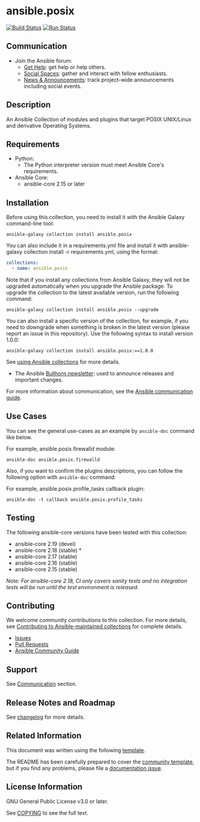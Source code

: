 # ansible.posix
<!-- Add CI and code coverage badges here. Samples included below. -->
[![Build Status](
https://dev.azure.com/ansible/ansible.posix/_apis/build/status/CI?branchName=main)](https://dev.azure.com/ansible/ansible.posix/_build?definitionId=26)
[![Run Status](https://api.shippable.com/projects/5e669aaf8b17a60007e4d18d/badge?branch=main)]() <!--[![Codecov](https://img.shields.io/codecov/c/github/ansible-collections/ansible.posix)](https://codecov.io/gh/ansible-collections/ansible.posix)-->

## Communication

* Join the Ansible forum:
  * [Get Help](https://forum.ansible.com/c/help/6): get help or help others.
  * [Social Spaces](https://forum.ansible.com/c/chat/4): gather and interact with fellow enthusiasts.
  * [News & Announcements](https://forum.ansible.com/c/news/5): track project-wide announcements including social events.

## Description

<!-- Describe the collection and why a user would want to use it. What does the collection do? -->
An Ansible Collection of modules and plugins that target POSIX UNIX/Linux and derivative Operating Systems.

## Requirements

* Python:
  * The Python interpreter version must meet Ansible Core's requirements.
* Ansible Core:
  - ansible-core 2.15 or later

## Installation

Before using this collection, you need to install it with the Ansible Galaxy command-line tool:

```shell
ansible-galaxy collection install ansible.posix
```

You can also include it in a requirements.yml file and install it with ansible-galaxy collection install -r requirements.yml, using the format:


```yaml
collections:
  - name: ansible.posix
```

Note that if you install any collections from Ansible Galaxy, they will not be upgraded automatically when you upgrade the Ansible package.
To upgrade the collection to the latest available version, run the following command:

```shell
ansible-galaxy collection install ansible.posix --upgrade
```

You can also install a specific version of the collection, for example, if you need to downgrade when something is broken in the latest version (please report an issue in this repository). Use the following syntax to install version 1.0.0:

```shell
ansible-galaxy collection install ansible.posix:==1.0.0
```

See [using Ansible collections](https://docs.ansible.com/ansible/devel/user_guide/collections_using.html) for more details.

* The Ansible [Bullhorn newsletter](https://docs.ansible.com/ansible/devel/community/communication.html#the-bullhorn): used to announce releases and important changes.

For more information about communication, see the [Ansible communication guide](https://docs.ansible.com/ansible/devel/community/communication.html).

## Use Cases

You can see the general use-cases as an example by `ansible-doc` command like below.

For example, ansible.posix.firewalld module:
```shell
ansible-doc ansible.posix.firewalld
```

Also, if you want to confirm the plugins descriptions, you can follow the following option with `ansible-doc` command:

For example, ansible.posix.profile_tasks callback plugin:
```shell
ansible-doc -t callback ansible.posix.profile_tasks
```

## Testing

The following ansible-core versions have been tested with this collection:

- ansible-core 2.19 (devel)
- ansible-core 2.18 (stable) *
- ansible-core 2.17 (stable)
- ansible-core 2.16 (stable)
- ansible-core 2.15 (stable)

*Note: For ansible-core 2.18, CI only covers sanity tests and no integration tests will be run until the test environment is released.*

## Contributing

We welcome community contributions to this collection. For more details, see [Contributing to Ansible-maintained collections](https://docs.ansible.com/ansible/devel/community/contributing_maintained_collections.html#contributing-maintained-collections) for complete details.

* [Issues](https://github.com/ansible-collections/ansible.posix/issues)
* [Pull Requests](https://github.com/ansible-collections/ansible.posix/pulls)
* [Ansible Community Guide](https://docs.ansible.com/ansible/latest/community/index.html)


## Support

See [Communication](#Communication) section.

## Release Notes and Roadmap

See [changelog](https://github.com/ansible-collections/ansible.posix/blob/main/CHANGELOG.rst) for more details.

## Related Information

This document was written using the following [template](https://access.redhat.com/articles/7068606).

The README has been carefully prepared to cover the [community template](https://github.com/ansible-collections/collection_template/blob/main/README.md), but if you find any problems, please file a [documentation issue](https://github.com/ansible-collections/ansible.posix/issues/new?assignees=&labels=&projects=&template=documentation_report.md).

## License Information

GNU General Public License v3.0 or later.

See [COPYING](https://www.gnu.org/licenses/gpl-3.0.txt) to see the full text.
